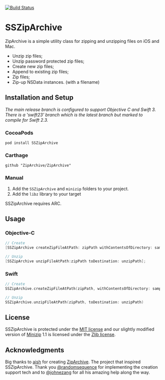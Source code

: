 
[![Build Status](https://travis-ci.org/ZipArchive/ZipArchive.svg?branch=master)](https://travis-ci.org/ZipArchive/ZipArchive)

# SSZipArchive

ZipArchive is a simple utility class for zipping and unzipping files on iOS and Mac.

- Unzip zip files;
- Unzip password protected zip files;
- Create new zip files;
- Append to existing zip files;
- Zip files;
- Zip-up NSData instances. (with a filename)

## Installation and Setup

*The main release branch is configured to support Objective C and Swift 3. There is a 'swift23' branch which is the latest branch but marked to compile for Swift 2.3.* 

### CocoaPods

`pod install SSZipArchive`

### Carthage
`github "ZipArchive/ZipArchive"`

### Manual

1. Add the `SSZipArchive` and `minizip` folders to your project.
2. Add the `libz` library to your target

SSZipArchive requires ARC.

## Usage

### Objective-C

```objective-c
// Create
[SSZipArchive createZipFileAtPath: zipPath withContentsOfDirectory: sampleDataPath];

// Unzip
[SSZipArchive unzipFileAtPath:zipPath toDestination: unzipPath];
```

### Swift

```swift
// Create
SSZipArchive.createZipFileAtPath(zipPath, withContentsOfDirectory: sampleDataPath)

// Unzip
SSZipArchive.unzipFileAtPath(zipPath, toDestination: unzipPath)
```

## License

SSZipArchive is protected under the [MIT license](https://github.com/samsoffes/ssziparchive/raw/master/LICENSE) and our slightly modified version of [Minizip](http://www.winimage.com/zLibDll/minizip.html) 1.1 is licensed under the [Zlib license](http://www.zlib.net/zlib_license.html).

## Acknowledgments

Big thanks to [aish](http://code.google.com/p/ziparchive) for creating [ZipArchive](http://code.google.com/p/ziparchive). The project that inspired SSZipArchive. Thank you [@randomsequence](https://github.com/randomsequence) for implementing the creation support tech and to [@johnezang](https://github.com/johnezang) for all his amazing help along the way.
